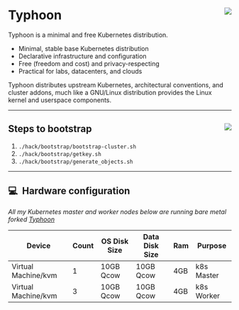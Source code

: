 # Typhoon <img align="right" src="https://storage.googleapis.com/poseidon/typhoon-logo.png">

Typhoon is a minimal and free Kubernetes distribution.

* Minimal, stable base Kubernetes distribution
* Declarative infrastructure and configuration
* Free (freedom and cost) and privacy-respecting
* Practical for labs, datacenters, and clouds

Typhoon distributes upstream Kubernetes, architectural conventions, and cluster addons, much like a GNU/Linux distribution provides the Linux kernel and userspace components.

---

## Steps to bootstrap <a href="https://www.cncf.io/certification/software-conformance/"><img align="right" src="https://storage.googleapis.com/poseidon/certified-kubernetes.png"></a>

1. `./hack/bootstrap/bootstrap-cluster.sh`
2. `./hack/bootstrap/getkey.sh`
3. `./hack/bootstrap/generate_objects.sh`

---

## :computer:&nbsp; Hardware configuration

_All my Kubernetes master and worker nodes below are running bare metal forked [Typhoon](https://github.com/anthr76/typhoon/tree/master/bare-metal/flatcar-linux/kubernetes)_



| Device                  | Count | OS Disk Size | Data Disk Size      | Ram  | Purpose                                |
|-------------------------|-------|--------------|---------------------|------|----------------------------------------|
| Virtual Machine/kvm     | 1     | 10GB Qcow    | 10GB Qcow           | 4GB  | k8s Master                             |
| Virtual Machine/kvm     | 3     | 10GB Qcow    | 10GB Qcow           | 4GB  | k8s Worker                             |
